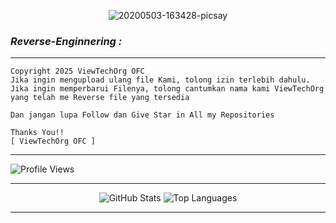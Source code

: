 <p align="center"><img src="https://i.ibb.co/ts8PhYK/20200503-163428-picsay.jpg" alt="20200503-163428-picsay"></p>

 
 ### *Reverse-Enginnering :*
----------
```
Copyright 2025 ViewTechOrg OFC
Jika ingin mengupload ulang file Kami, tolong izin terlebih dahulu.
Jika ingin memperbarui Filenya, tolong cantumkan nama kami ViewTechOrg yang telah me Reverse file yang tersedia

Dan jangan lupa Follow dan Give Star in All my Repositories

Thanks You!!
[ ViewTechOrg OFC ]
```
----------

![Profile Views](https://komarev.com/ghpvc/?username=ViewTechOrg&label=Profile+Views&style=flat-square&color=blue)

---

<!--START_SECTION:waka-->
<p align="center" height='130px'>
  <img src="https://github-readme-stats.vercel.app/api?username=ViewTechOrg&show_icons=true&hide_title=true&include_all_commits=true&line_height=21&bg_color=0,64FFDA,64FFDA,A9EFDE,F2FFFC&count_public=true&theme=graywhite" alt="GitHub Stats"/>
  <img src="https://github-readme-stats.vercel.app/api/top-langs/?username=ViewTechOrg&layout=compact&show_icons=true&bg_color=0,EFFDF9,CBFFF3,64FFDA&theme=graywhite&hide_title=true" alt="Top Languages"/>
</p>

---
